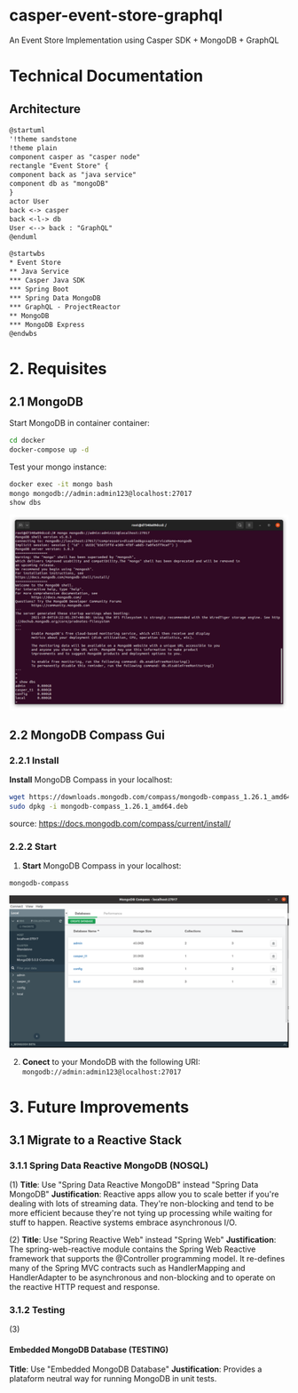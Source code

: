 # casper-event-store-graphql
An Event Store Implementation using Casper SDK +  MongoDB + GraphQL

# Technical Documentation
## Architecture
```plantuml
@startuml
'!theme sandstone
!theme plain
component casper as "casper node"
rectangle "Event Store" {
component back as "java service"
component db as "mongoDB"
}
actor User
back <-> casper
back <-l-> db
User <--> back : "GraphQL"
@enduml
```

```plantuml
@startwbs
* Event Store
** Java Service
*** Casper Java SDK
*** Spring Boot
*** Spring Data MongoDB
*** GraphQL - ProjectReactor
** MongoDB
*** MongoDB Express
@endwbs
```


# 2. Requisites

## 2.1 MongoDB
Start MongoDB in container container:
```bash
cd docker
docker-compose up -d
```

Test your mongo instance:
```bash
docker exec -it mongo bash
mongo mongodb://admin:admin123@localhost:27017
show dbs
```

![MongoDB](docs/images/Screenshot%20from%202021-10-04%2016-27-12.png)



## 2.2 MongoDB Compass Gui

### 2.2.1 Install
**Install** MongoDB Compass in your localhost:
```bash
wget https://downloads.mongodb.com/compass/mongodb-compass_1.26.1_amd64.deb
sudo dpkg -i mongodb-compass_1.26.1_amd64.deb
```
source: https://docs.mongodb.com/compass/current/install/

### 2.2.2 Start

1. **Start** MongoDB Compass in your localhost:

```bash
mongodb-compass
```
![MongoDB Compass](docs/images/Screenshot%20from%202021-10-04%2016-24-22.png)

2. **Conect** to your MondoDB with the following URI:
`mongodb://admin:admin123@localhost:27017`







# 3. Future Improvements


## 3.1 Migrate to a Reactive Stack
### 3.1.1 Spring Data Reactive MongoDB (NOSQL)
(1)
**Title**: Use "Spring Data Reactive MongoDB" instead "Spring Data MongoDB"
**Justification**: Reactive apps allow you to scale better if you're dealing with lots of streaming data. They're non-blocking and tend to be more efficient because they're not tying up processing while waiting for stuff to happen. Reactive systems embrace asynchronous I/O.

(2)
**Title**: Use "Spring Reactive Web" instead "Spring Web"
**Justification**: The spring-web-reactive module contains the Spring Web Reactive framework that supports the @Controller programming model. It re-defines many of the Spring MVC contracts such as HandlerMapping and HandlerAdapter to be asynchronous and non-blocking and to operate on the reactive HTTP request and response.

### 3.1.2 Testing

(3)
#### Embedded MongoDB Database (TESTING)
**Title**: Use "Embedded MongoDB Database"
**Justification**: Provides a plataform neutral way for running MongoDB in unit tests.
